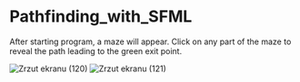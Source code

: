 # Pathfinding_with_SFML
After starting program, a maze will appear.
Click on any part of the maze to reveal the path leading to the green exit point.


![Zrzut ekranu (120)](https://user-images.githubusercontent.com/125307338/222354336-d3c80a3b-d67c-435e-acf8-f5bf81594326.png)
![Zrzut ekranu (121)](https://user-images.githubusercontent.com/125307338/222354396-305a5765-848e-458a-841c-e89ef312f0e5.png)
